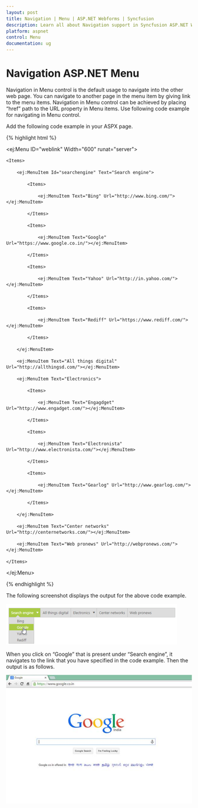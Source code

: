 ```yaml
---
layout: post
title: Navigation | Menu | ASP.NET Webforms | Syncfusion
description: Learn all about Navigation support in Syncfusion ASP.NET Web Forms Menu control, its elements and more.
platform: aspnet
control: Menu
documentation: ug
---
```


# Navigation ASP.NET Menu

Navigation in Menu control is the default usage to navigate into the other web page. You can navigate to another page in the menu item by giving link to the menu items. Navigation in Menu control can be achieved by placing “href” path to the URL property in Menu items. Use following code example for navigating in Menu control.

Add the following code example in your ASPX page.

{% highlight html %}



<ej:Menu ID="weblink" Width="600" runat="server">

    <Items>

        <ej:MenuItem Id="searchengine" Text="Search engine">

            <Items>

                <ej:MenuItem Text="Bing" Url="http://www.bing.com/"></ej:MenuItem>

            </Items>

            <Items>

                <ej:MenuItem Text="Google" Url="https://www.google.co.in/"></ej:MenuItem>

            </Items>

            <Items>

                <ej:MenuItem Text="Yahoo" Url="http://in.yahoo.com/"></ej:MenuItem>

            </Items>

            <Items>

                <ej:MenuItem Text="Rediff" Url="https://www.rediff.com/"></ej:MenuItem>

            </Items>

        </ej:MenuItem>

        <ej:MenuItem Text="All things digital" Url="http://allthingsd.com/"></ej:MenuItem>

        <ej:MenuItem Text="Electronics">

            <Items>

                <ej:MenuItem Text="Engagdget" Url="http://www.engadget.com/"></ej:MenuItem>

            </Items>

            <Items>

                <ej:MenuItem Text="Electronista" Url="http://www.electronista.com/"></ej:MenuItem>

            </Items>

            <Items>

                <ej:MenuItem Text="Gearlog" Url="http://www.gearlog.com/"></ej:MenuItem>

            </Items>

        </ej:MenuItem>

        <ej:MenuItem Text="Center networks" Url="http://centernetworks.com/"></ej:MenuItem>

        <ej:MenuItem Text="Web pronews" Url="http://webpronews.com/"></ej:MenuItem>

    </Items>

</ej:Menu>





{% endhighlight %}



The following screenshot displays the output for the above code example.  

![ASP.NET Menu Navigation displaying the output code](Navigation_images/Navigation_img1.png) 



When you click on “Google” that is present under “Search engine”, it navigates to the link that you have specified in the code example. Then the output is as follows.

![ASP.NET Menu Navigation to the specified code](Navigation_images/Navigation_img2.png) 



